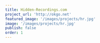 ```yaml
---
title: Hidden-Recordings.com
project_url: 'http://okgo.net'
featured_image: '/images/projects/hr.jpg'
image: '/images/projects/hr.jpg'
publish: false
order: 1
---
```


